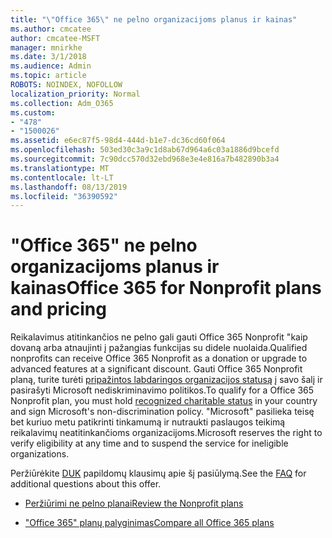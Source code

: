 ```yaml
---
title: "\"Office 365\" ne pelno organizacijoms planus ir kainas"
ms.author: cmcatee
author: cmcatee-MSFT
manager: mnirkhe
ms.date: 3/1/2018
ms.audience: Admin
ms.topic: article
ROBOTS: NOINDEX, NOFOLLOW
localization_priority: Normal
ms.collection: Adm_O365
ms.custom:
- "478"
- "1500026"
ms.assetid: e6ec87f5-98d4-444d-b1e7-dc36cd60f064
ms.openlocfilehash: 503ed30c3a9c1d8ab67d964a6c03a1886d9bcefd
ms.sourcegitcommit: 7c90dcc570d32ebd968e3e4e816a7b482890b3a4
ms.translationtype: MT
ms.contentlocale: lt-LT
ms.lasthandoff: 08/13/2019
ms.locfileid: "36390592"
---
```

# <a name="office-365-for-nonprofit-plans-and-pricing"></a><span data-ttu-id="32e69-102">"Office 365" ne pelno organizacijoms planus ir kainas</span><span class="sxs-lookup"><span data-stu-id="32e69-102">Office 365 for Nonprofit plans and pricing</span></span>

<span data-ttu-id="32e69-103">Reikalavimus atitinkančios ne pelno gali gauti Office 365 Nonprofit "kaip dovaną arba atnaujinti į pažangias funkcijas su didele nuolaida.</span><span class="sxs-lookup"><span data-stu-id="32e69-103">Qualified nonprofits can receive Office 365 Nonprofit as a donation or upgrade to advanced features at a significant discount.</span></span> <span data-ttu-id="32e69-104">Gauti Office 365 Nonprofit planą, turite turėti [pripažintos labdaringos organizacijos statusą](https://go.microsoft.com/fwlink/p/?LinkID=330253) į savo šalį ir pasirašyti Microsoft nediskriminavimo politikos.</span><span class="sxs-lookup"><span data-stu-id="32e69-104">To qualify for a Office 365 Nonprofit plan, you must hold [recognized charitable status](https://go.microsoft.com/fwlink/p/?LinkID=330253) in your country and sign Microsoft's non-discrimination policy.</span></span> <span data-ttu-id="32e69-105">"Microsoft" pasilieka teisę bet kuriuo metu patikrinti tinkamumą ir nutraukti paslaugos teikimą reikalavimų neatitinkančioms organizacijoms.</span><span class="sxs-lookup"><span data-stu-id="32e69-105">Microsoft reserves the right to verify eligibility at any time and to suspend the service for ineligible organizations.</span></span>
  
<span data-ttu-id="32e69-106">Peržiūrėkite [DUK](https://products.office.com/nonprofit/office-365-nonprofit) papildomų klausimų apie šį pasiūlymą.</span><span class="sxs-lookup"><span data-stu-id="32e69-106">See the [FAQ](https://products.office.com/nonprofit/office-365-nonprofit) for additional questions about this offer.</span></span>
  
- [<span data-ttu-id="32e69-107">Peržiūrimi ne pelno planai</span><span class="sxs-lookup"><span data-stu-id="32e69-107">Review the Nonprofit plans</span></span>](https://products.office.com/nonprofit/office-365-nonprofit-plans-and-pricing?tab=1)

- [<span data-ttu-id="32e69-108">"Office 365" planų palyginimas</span><span class="sxs-lookup"><span data-stu-id="32e69-108">Compare all Office 365 plans</span></span>](https://products.office.com/business/compare-more-office-365-for-business-plans)